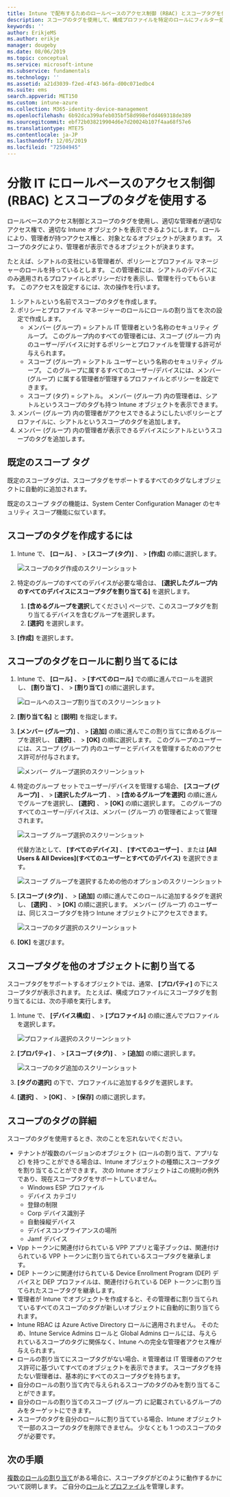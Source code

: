 ```yaml
---
title: Intune で配布するためのロールベースのアクセス制御 (RBAC) とスコープタグを使用する |Microsoft Docs
description: スコープのタグを使用して、構成プロファイルを特定のロールにフィルター処理します。
keywords: ''
author: ErikjeMS
ms.author: erikje
manager: dougeby
ms.date: 08/06/2019
ms.topic: conceptual
ms.service: microsoft-intune
ms.subservice: fundamentals
ms.technology: ''
ms.assetid: a21d3039-f2ed-4f43-b6fa-d00c071edbc4
ms.suite: ems
search.appverid: MET150
ms.custom: intune-azure
ms.collection: M365-identity-device-management
ms.openlocfilehash: 6b92dca399afeb035bf58d998efdd469318de389
ms.sourcegitcommit: ebf72b038219904d6e7d20024b107f4aa68f57e6
ms.translationtype: MTE75
ms.contentlocale: ja-JP
ms.lasthandoff: 12/05/2019
ms.locfileid: "72504945"
---
```

# <a name="use-role-based-access-control-rbac-and-scope-tags-for-distributed-it"></a>分散 IT にロールベースのアクセス制御 (RBAC) とスコープのタグを使用する

ロールベースのアクセス制御とスコープのタグを使用し、適切な管理者が適切なアクセス権で、適切な Intune オブジェクトを表示できるようにします。 ロールにより、管理者が持つアクセス権と、対象となるオブジェクトが決まります。 スコープのタグにより、管理者が表示できるオブジェクトが決まります。

たとえば、シアトルの支社にいる管理者が、ポリシーとプロファイル マネージャーのロールを持っているとします。 この管理者には、シアトルのデバイスにのみ適用されるプロファイルとポリシーだけを表示し、管理を行ってもらいます。 このアクセスを設定するには、次の操作を行います。

1. シアトルという名前でスコープのタグを作成します。
2. ポリシーとプロファイル マネージャーのロールにロールの割り当てを次の設定で作成します。 
    - メンバー (グループ) = シアトル IT 管理者という名称のセキュリティ グループ。 このグループ内のすべての管理者には、スコープ (グループ) 内のユーザー/デバイスに対するポリシーとプロファイルを管理する許可が与えられます。
    - スコープ (グループ) = シアトル ユーザーという名称のセキュリティ グループ。 このグループに属するすべてのユーザー/デバイスには、メンバー (グループ) に属する管理者が管理するプロファイルとポリシーを設定できます。 
    - スコープ (タグ) = シアトル。 メンバー (グループ) 内の管理者は、シアトルというスコープのタグも持つ Intune オブジェクトを表示できます。
3. メンバー (グループ) 内の管理者がアクセスできるようにしたいポリシーとプロファイルに、シアトルというスコープのタグを追加します。
4. メンバー (グループ) 内の管理者が表示できるデバイスにシアトルというスコープのタグを追加します。 

## <a name="default-scope-tag"></a>既定のスコープ タグ
既定のスコープタグは、スコープタグをサポートするすべてのタグなしオブジェクトに自動的に追加されます。

既定のスコープ タグの機能は、System Center Configuration Manager のセキュリティ スコープ機能に似ています。 

## <a name="to-create-a-scope-tag"></a>スコープのタグを作成するには

1. Intune で、 **[ロール]** 、 >  **[スコープ (タグ)]** 、 >  **[作成]** の順に選択します。

    ![スコープのタグ作成のスクリーンショット](./media/scope-tags/create-scope-tag.png)

3. 特定のグループのすべてのデバイスが必要な場合は、 **[選択したグループ内のすべてのデバイスにスコープタグを割り当てる]** を選択します。
    1. **[含めるグループを選択**してください] ページで、このスコープタグを割り当てるデバイスを含むグループを選択します。
    2. **[選択]** を選択します。
4. **[作成]** を選択します。

## <a name="to-assign-a-scope-tag-to-a-role"></a>スコープのタグをロールに割り当てるには

1. Intune で、 **[ロール]** 、 >  **[すべてのロール]** での順に進んでロールを選択し、 **[割り当て]** 、 >  **[割り当て]** の順に選択します。

    ![ロールへのスコープ割り当てのスクリーンショット](./media/scope-tags/assign-scope-to-role.png)

2. **[割り当て名]** と **[説明]** を指定します。
3. **[メンバー (グループ)]** 、 >  **[追加]** の順に進んでこの割り当てに含めるグループを選択し、 **[選択]** 、 >  **[OK]** の順に選択します。 このグループのユーザーには、スコープ (グループ) 内のユーザーとデバイスを管理するためのアクセス許可が付与されます。

    ![メンバー グループ選択のスクリーンショット](./media/scope-tags/select-member-groups.png)

4. 特定のグループ セットでユーザー/デバイスを管理する場合、 **[スコープ (グループ)]** 、 >  **[選択したグループ]** 、 >  **[含めるグループを選択]** の順に進んでグループを選択し、 **[選択]** 、 >  **[OK]** の順に選択します。 このグループのすべてのユーザー/デバイスは、メンバー (グループ) の管理者によって管理されます。

    ![スコープ グループ選択のスクリーンショット](./media/scope-tags/select-scope-groups.png)

    代替方法として、 **[すべてのデバイス]** 、 **[すべてのユーザー]** 、または **[All Users & All Devices]\(すべてのユーザーとすべてのデバイス\)** を選択できます。

    ![スコープ グループを選択するための他のオプションのスクリーンショット](./media/scope-tags/scope-group-other-options.png)
    
5. **[スコープ (タグ)]** 、 >  **[追加]** の順に進んでこのロールに追加するタグを選択し、 **[選択]** 、 >  **[OK]** の順に選択します。 メンバー (グループ) のユーザーは、同じスコープタグを持つ Intune オブジェクトにアクセスできます。

    ![スコープのタグ選択のスクリーンショット](./media/scope-tags/select-scope-tags.png)

6. **[OK]** を選びます。 

## <a name="assign-scope-tags-to-other-objects"></a>スコープタグを他のオブジェクトに割り当てる

スコープタグをサポートするオブジェクトでは、通常、 **[プロパティ]** の下にスコープタグが表示されます。 たとえば、構成プロファイルにスコープタグを割り当てるには、次の手順を実行します。

1. Intune で、 **[デバイス構成]** 、 >  **[プロファイル]** の順に進んでプロファイルを選択します。

    ![プロファイル選択のスクリーンショット](./media/scope-tags/choose-profile.png)

2. **[プロパティ]** 、 >  **[スコープ (タグ)]** 、 >  **[追加]** の順に選択します。

    ![スコープのタグ追加のスクリーンショット](./media/scope-tags/add-scope-tags.png)

3. **[タグの選択]** の下で、プロファイルに追加するタグを選択します。
4. **[選択]** 、 >  **[OK]** 、 >  **[保存]** の順に選択します。


## <a name="scope-tag-details"></a>スコープのタグの詳細
スコープのタグを使用するとき、次のことを忘れないでください。 

- テナントが複数のバージョンのオブジェクト (ロールの割り当て、アプリなど) を持つことができる場合は、Intune オブジェクトの種類にスコープタグを割り当てることができます。
  次の Intune オブジェクトはこの規則の例外であり、現在スコープタグをサポートしていません。
    - Windows ESP プロファイル
    - デバイス カテゴリ
    - 登録の制限
    - Corp デバイス識別子
    - 自動操縦デバイス
    - デバイスコンプライアンスの場所
    - Jamf デバイス
- Vpp トークンに関連付けられている VPP アプリと電子ブックは、関連付けられている VPP トークンに割り当てられているスコープタグを継承します。
- DEP トークンに関連付けられている Device Enrollment Program (DEP) デバイスと DEP プロファイルは、関連付けられている DEP トークンに割り当てられたスコープタグを継承します。
- 管理者が Intune でオブジェクトを作成すると、その管理者に割り当てられているすべてのスコープのタグが新しいオブジェクトに自動的に割り当てられます。
- Intune RBAC は Azure Active Directory ロールに適用されません。 そのため、Intune Service Admins ロールと Global Admins ロールには、与えられているスコープのタグに関係なく、Intune への完全な管理者アクセス権が与えられます。
- ロールの割り当てにスコープタグがない場合、it 管理者は IT 管理者のアクセス許可に基づいてすべてのオブジェクトを表示できます。 スコープタグを持たない管理者は、基本的にすべてのスコープタグを持ちます。
- 自分のロールの割り当て内で与えられるスコープのタグのみを割り当てることができます。
- 自分のロールの割り当てのスコープ (グループ) に記載されているグループのみをターゲットにできます。
- スコープのタグを自分のロールに割り当てている場合、Intune オブジェクトで一部のスコープのタグを削除できません。 少なくとも 1 つのスコープのタグが必要です。

## <a name="next-steps"></a>次の手順

[複数のロールの割り当て](role-based-access-control.md#multiple-role-assignments)がある場合に、スコープタグがどのように動作するかについて説明します。
ご自分の[ロール](role-based-access-control.md)と[プロファイル](../configuration/device-profile-assign.md)を管理します。
